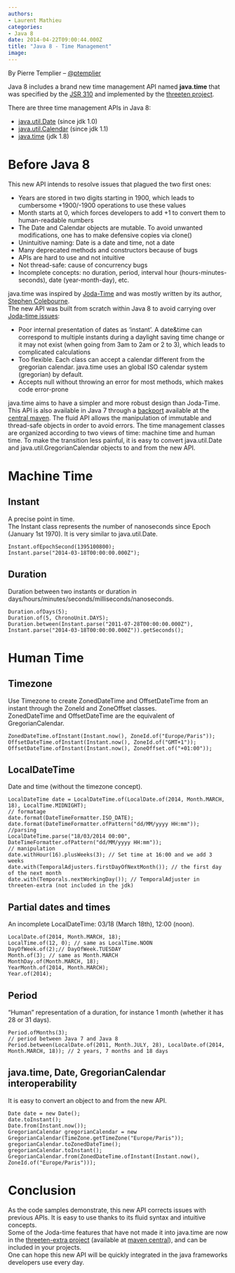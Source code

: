 ```yaml
---
authors:
- Laurent Mathieu
categories:
- Java 8
date: 2014-04-22T09:00:44.000Z
title: "Java 8 - Time Management"
image: 
---
```


By Pierre Templier – [@ptemplier](http://www.twitter.com/ptemplier)

Java 8 includes a brand new time management API named **java.time** that was specified by the [JSR 310](https://jcp.org/en/jsr/detail?id=310) and implemented by the [threeten project](http://www.threeten.org/).

There are three time management APIs in Java 8:

- [java.util.Date](http://download.java.net/jdk8/docs/api/java/util/Date.html) (since jdk 1.0)
- [java.util.Calendar](http://download.java.net/jdk8/docs/api/java/util/Calendar.html) (since jdk 1.1)
- [java.time](http://download.java.net/jdk8/docs/api/java/time/package-summary.html) (jdk 1.8)


# Before Java 8

This new API intends to resolve issues that plagued the two first ones:

- Years are stored in two digits starting in 1900, which leads to cumbersome +1900/-1900 operations to use these values
- Month starts at 0, which forces developers to add +1 to convert them to human-readable numbers
- The Date and Calendar objects are mutable. To avoid unwanted modifications, one has to make defensive copies via clone()
- Unintuitive naming: Date is a date and time, not a date
- Many deprecated methods and constructors because of bugs
- APIs are hard to use and not intuitive
- Not thread-safe: cause of concurrency bugs
- Incomplete concepts: no duration, period, interval hour (hours-minutes-seconds), date (year-month-day), etc.

java.time was inspired by [Joda-Time](http://www.joda.org/joda-time/) and was mostly written by its author, [Stephen Colebourne](http://blog.joda.org/).  
 The new API was built from scratch within Java 8 to avoid carrying over [Joda-time issues](http://blog.joda.org/2009/11/why-jsr-310-isn-joda-time_4941.html):

- Poor internal presentation of dates as ‘instant’. A date&time can correspond to multiple instants during a daylight saving time change or it may not exist (when going from 3am to 2am or 2 to 3), which leads to complicated calculations
- Too flexible. Each class can accept a calendar different from the gregorian calendar. java.time uses an global ISO calendar system (gregorian) by default.
- Accepts null without throwing an error for most methods, which makes code error-prone

java.time aims to have a simpler and more robust design than Joda-Time. This API is also available in Java 7 through a [backport](https://github.com/ThreeTen/threetenbp) available at the [central maven](http://search.maven.org/#search%7Cgav%7C1%7Cg%3A%22org.threeten%22%20AND%20a%3A%22threetenbp%22). The fluid API allows the manipulation of immutable and thread-safe objects in order to avoid errors. The time management classes are organized according to two views of time: machine time and human time. To make the transition less painful, it is easy to convert java.util.Date and java.util.GregorianCalendar objects to and from the new API.


# Machine Time


## Instant

A precise point in time.  
 The Instant class represents the number of nanoseconds since Epoch (January 1st 1970). It is very similar to java.util.Date.

```language-java
Instant.ofEpochSecond(1395100800);
Instant.parse("2014-03-18T00:00:00.000Z");
```


## Duration

Duration between two instants or duration in days/hours/minutes/seconds/milliseconds/nanoseconds.

```language-java
Duration.ofDays(5);
Duration.of(5, ChronoUnit.DAYS);
Duration.between(Instant.parse("2011-07-28T00:00:00.000Z"),
Instant.parse("2014-03-18T00:00:00.000Z")).getSeconds();
```


# Human Time


## Timezone

Use Timezone to create ZonedDateTime and OffsetDateTime from an instant through the ZoneId and ZoneOffset classes.  
 ZonedDateTime and OffsetDateTime are the equivalent of GregorianCalendar.

```language-java
ZonedDateTime.ofInstant(Instant.now(), ZoneId.of("Europe/Paris"));
OffsetDateTime.ofInstant(Instant.now(), ZoneId.of("GMT+1"));
OffsetDateTime.ofInstant(Instant.now(), ZoneOffset.of("+01:00"));
```


## LocalDateTime

Date and time (without the timezone concept).

```language-java
LocalDateTime date = LocalDateTime.of(LocalDate.of(2014, Month.MARCH, 18), LocalTime.MIDNIGHT);
// formatage
date.format(DateTimeFormatter.ISO_DATE);
date.format(DateTimeFormatter.ofPattern("dd/MM/yyyy HH:mm"));
//parsing
LocalDateTime.parse("18/03/2014 00:00", DateTimeFormatter.ofPattern("dd/MM/yyyy HH:mm"));
// manipulation
date.withHour(16).plusWeeks(3); // Set time at 16:00 and we add 3 weeks
date.with(TemporalAdjusters.firstDayOfNextMonth()); // the first day of the next month
date.with(Temporals.nextWorkingDay()); // TemporalAdjuster in threeten-extra (not included in the jdk)
```


## Partial dates and times

An incomplete LocalDateTime: 03/18 (March 18th), 12:00 (noon).

```language-java
LocalDate.of(2014, Month.MARCH, 18);
LocalTime.of(12, 0); // same as LocalTime.NOON
DayOfWeek.of(2);// DayOfWeek.TUESDAY
Month.of(3); // same as Month.MARCH
MonthDay.of(Month.MARCH, 18);
YearMonth.of(2014, Month.MARCH);
Year.of(2014);
```


## Period

“Human” representation of a duration, for instance 1 month (whether it has 28 or 31 days).

```language-java
Period.ofMonths(3);
// period between Java 7 and Java 8
Period.between(LocalDate.of(2011, Month.JULY, 28), LocalDate.of(2014, Month.MARCH, 18)); // 2 years, 7 months and 18 days
```


## java.time, Date, GregorianCalendar interoperability

It is easy to convert an object to and from the new API.

```language-java
Date date = new Date();
date.toInstant();
Date.from(Instant.now());
GregorianCalendar gregorianCalendar = new GregorianCalendar(TimeZone.getTimeZone("Europe/Paris"));
gregorianCalendar.toZonedDateTime();
gregorianCalendar.toInstant();
GregorianCalendar.from(ZonedDateTime.ofInstant(Instant.now(), ZoneId.of("Europe/Paris")));

```


# Conclusion

As the code samples demonstrate, this new API corrects issues with previous APIs. It is easy to use thanks to its fluid syntax and intuitive concepts.  
 Some of the Joda-time features that have not made it into java.time are now in the [threeten-extra project](http://www.threeten.org/threeten-extra/) (available at [maven central](http://search.maven.org/#search%7Cga%7C1%7Ca%3A%22threeten-extra%22)), and can be included in your projects.  
 One can hope this new API will be quickly integrated in the java frameworks developers use every day.
